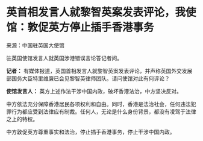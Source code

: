 # 英首相发言人就黎智英案发表评论，我使馆：敦促英方停止插手香港事务

来源：中国驻英国大使馆

驻英国使馆发言人就英国涉港错误言论答记者问。

**记者：** 有媒体报道，英国首相发言人就黎智英案发表评论，并声称英国外交发展部国务大臣特里维廉已会见黎智英律师团队。请问使馆对此有何评论？

**使馆发言人：** 英方上述作法干涉中国内政，破坏香港法治，中方坚决反对。

中方依法充分保障香港居民各项权利和自由。同时，香港是法治社会，任何违法犯罪行为都应受到法律应有制裁。任何人，无论是什么身份背景，都没有凌驾于法律之上的特权。

中方敦促英方尊重事实和法治，停止插手香港事务，停止干涉中国内政。

